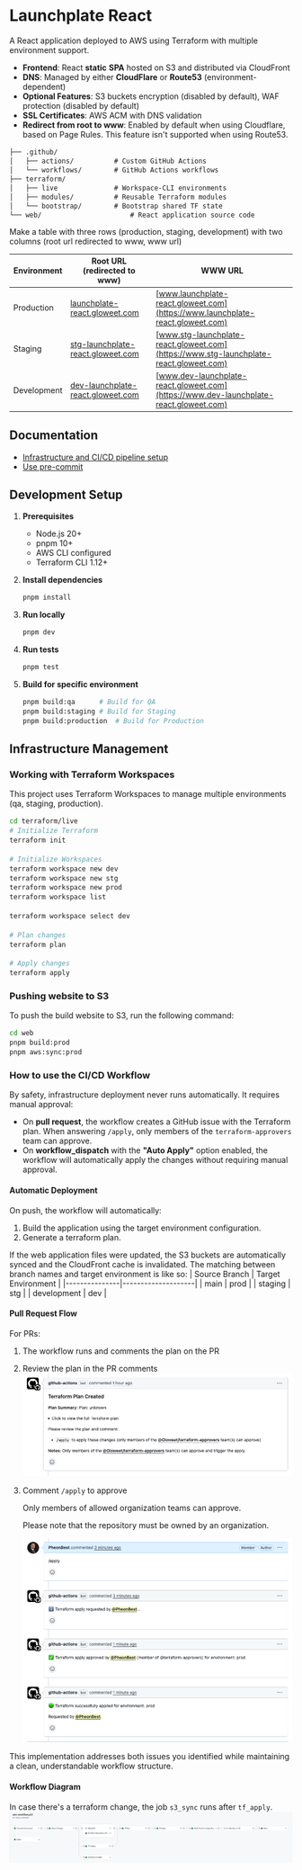 # Launchplate React

A React application deployed to AWS using Terraform with multiple environment support.

- **Frontend**: React **static** **SPA** hosted on S3 and distributed via CloudFront
- **DNS**: Managed by either **CloudFlare** or **Route53** (environment-dependent)
- **Optional Features**: S3 buckets encryption (disabled by default), WAF protection (disabled by default)
- **SSL Certificates**: AWS ACM with DNS validation
- **Redirect from root to www**: Enabled by default when using Cloudflare, based on Page Rules. This feature isn't supported when using Route53.

```
├── .github/
│   ├── actions/          # Custom GitHub Actions
│   └── workflows/        # GitHub Actions workflows
├── terraform/
│   ├── live              # Workspace-CLI environments
│   ├── modules/          # Reusable Terraform modules
│   └── bootstrap/        # Bootstrap shared TF state
└── web/                      # React application source code
```

Make a table with three rows (production, staging, development) with two columns (root url redirected to www, www url)

| Environment | Root URL (redirected to www) | WWW URL |
|-------------|---------------------------|---------|
| Production  | [launchplate-react.gloweet.com](https://launchplate-react.gloweet.com)                       | [www.launchplate-react.gloweet.com](https://www.launchplate-react.gloweet.com) |
| Staging     | [stg-launchplate-react.gloweet.com](https://stg-launchplate-react.gloweet.com)                       | [www.stg-launchplate-react.gloweet.com](https://www.stg-launchplate-react.gloweet.com) |
| Development | [dev-launchplate-react.gloweet.com](https://dev-launchplate-react.gloweet.com)                       | [www.dev-launchplate-react.gloweet.com](https://www.dev-launchplate-react.gloweet.com) |

## Documentation
- [Infrastructure and CI/CD pipeline setup](/terraform/README.md)
- [Use pre-commit](/docs/pre-commit.md)

## Development Setup

1. **Prerequisites**

   - Node.js 20+
   - pnpm 10+
   - AWS CLI configured
   - Terraform CLI 1.12+

2. **Install dependencies**

   ```bash
   pnpm install
   ```

3. **Run locally**

   ```bash
   pnpm dev
   ```

4. **Run tests**

   ```bash
   pnpm test
   ```

5. **Build for specific environment**
   ```bash
   pnpm build:qa      # Build for QA
   pnpm build:staging # Build for Staging
   pnpm build:production  # Build for Production
   ```

## Infrastructure Management

### Working with Terraform Workspaces

This project uses Terraform Workspaces to manage multiple environments (qa, staging, production).

```bash
cd terraform/live
# Initialize Terraform
terraform init

# Initialize Workspaces
terraform workspace new dev
terraform workspace new stg
terraform workspace new prod
terraform workspace list

terraform workspace select dev

# Plan changes
terraform plan

# Apply changes
terraform apply
```

### Pushing website to S3

To push the build website to S3, run the following command:

```bash
cd web
pnpm build:prod
pnpm aws:sync:prod
```

### How to use the CI/CD Workflow

By safety, infrastructure deployment never runs automatically.
It requires manual approval:
- On **pull request**, the workflow creates a GitHub issue with the Terraform plan. When answering `/apply`, only members of the `terraform-approvers` team can approve.
- On **workflow_dispatch** with the **"Auto Apply"** option enabled, the workflow will automatically apply the changes without requiring manual approval.

#### **Automatic Deployment**

On push, the workflow will automatically:
1. Build the application using the target environment configuration.
2. Generate a terraform plan.

If the web application files were updated, the S3 buckets are automatically synced and the CloudFront cache is invalidated.
The matching between branch names and target environment is like so:
| Source Branch | Target Environment |
|---------------|--------------------|
| main          | prod               |
| staging       | stg                |
| development   | dev                |

#### **Pull Request Flow**

For PRs:
1. The workflow runs and comments the plan on the PR
2. Review the plan in the PR comments
   ![pr_tf_plan](docs/images/pr_tf_plan.png)
3. Comment `/apply` to approve

   Only members of allowed organization teams can approve.

   Please note that the repository must be owned by an organization.

   ![pr_apply_tf_plan](docs/images/pr_apply_tf_plan.png)

This implementation addresses both issues you identified while maintaining a clean, understandable workflow structure.

#### **Workflow Diagram**
In case there's a terraform change, the job `s3_sync` runs after `tf_apply`.
![aws_workflow.png](docs/images/aws_workflow.png)
